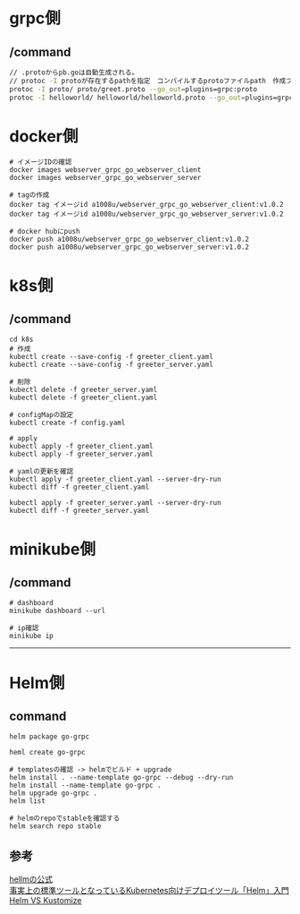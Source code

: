 # grpc側  
## /command
```zsh
// .protoからpb.goは自動生成される。
// protoc -I protoが存在するpathを指定　コンパイルするprotoファイルpath　作成ファイルの置き場を指定
protoc -I proto/ proto/greet.proto --go_out=plugins=grpc:proto
protoc -I helloworld/ helloworld/helloworld.proto --go_out=plugins=grpc:helloworld
```



# docker側
```docker
# イメージIDの確認
docker images webserver_grpc_go_webserver_client
docker images webserver_grpc_go_webserver_server

# tagの作成
docker tag イメージid a1008u/webserver_grpc_go_webserver_client:v1.0.2
docker tag イメージid a1008u/webserver_grpc_go_webserver_server:v1.0.2

# docker hubにpush
docker push a1008u/webserver_grpc_go_webserver_client:v1.0.2
docker push a1008u/webserver_grpc_go_webserver_server:v1.0.2
```



# k8s側  
## /command
```k8s
cd k8s
# 作成
kubectl create --save-config -f greeter_client.yaml
kubectl create --save-config -f greeter_server.yaml

# 削除
kubectl delete -f greeter_server.yaml
kubectl delete -f greeter_client.yaml

# configMapの設定
kubectl create -f config.yaml 

# apply
kubectl apply -f greeter_client.yaml
kubectl apply -f greeter_server.yaml

# yamlの更新を確認
kubectl apply -f greeter_client.yaml --server-dry-run
kubectl diff -f greeter_client.yaml

kubectl apply -f greeter_server.yaml --server-dry-run
kubectl diff -f greeter_server.yaml
```


# minikube側  
## /command
```minikube
# dashboard
minikube dashboard --url

# ip確認
minikube ip
```

---

# Helm側
## command
```helm
helm package go-grpc

heml create go-grpc

# templatesの確認 -> helmでビルド + upgrade
helm install . --name-template go-grpc --debug --dry-run
helm install --name-template go-grpc .
helm upgrade go-grpc .
helm list 

# helmのrepoでstableを確認する
helm search repo stable

```

## 参考
[hellmの公式](https://helm.sh/)  
[事実上の標準ツールとなっているKubernetes向けデプロイツール「Helm」入門](https://knowledge.sakura.ad.jp/23603/)  
[Helm VS Kustomize](https://qiita.com/ttr_tkmkb/items/638ad7acbc3b6fa537df)
